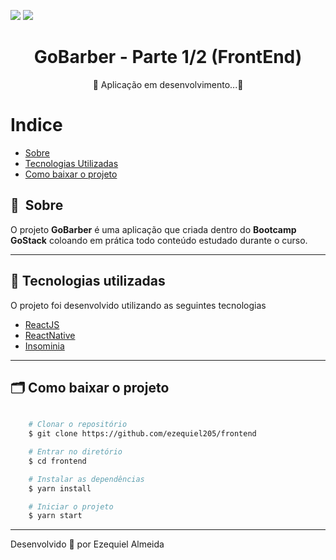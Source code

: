 
<p id="Primeiro paragrafo"> 
<img src="https://img.shields.io/github/stars/ezequiel205/frontend" />
<img src="https://img.shields.io/github/forks/ezequiel205/frontend" /> 	
</p>

<!-- Nome do Projeto -->
<h1 align="center">GoBarber - Parte 1/2 (FrontEnd)</h1>

<!-- Descrição do Projeto -->
<p align = "center"> 🚧 Aplicação em desenvolvimento...🚧 </p>

# Indice

- [Sobre](#-sobre)
- [Tecnologias Utilizadas](#-tecnologias-utilizadas)
- [Como baixar o projeto](#-como-baixar-o-projeto)

## 🔖&nbsp; Sobre

O projeto **GoBarber** é uma aplicação que criada dentro do **Bootcamp GoStack** coloando em prática todo conteúdo estudado durante o curso.

---

## 🚀 Tecnologias utilizadas

O projeto foi desenvolvido utilizando as seguintes tecnologias

- [ReactJS](https://reactjs.org)
- [ReactNative](https://reactnative.dev)
- [Insominia](https://insomnia.rest)

---

## 🗂 Como baixar o projeto

```bash

    # Clonar o repositório
    $ git clone https://github.com/ezequiel205/frontend

    # Entrar no diretório
    $ cd frontend

    # Instalar as dependências
    $ yarn install

    # Iniciar o projeto
    $ yarn start
```

---

Desenvolvido 🎲 por Ezequiel Almeida